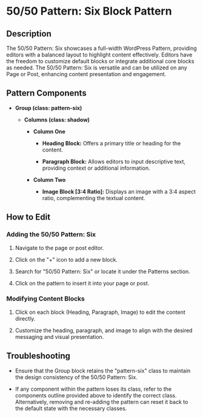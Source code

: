 # 50/50 Pattern: Six Block Pattern

Description
-----------

The 50/50 Pattern: Six showcases a full-width WordPress Pattern, providing editors with a balanced layout to highlight content effectively. Editors have the freedom to customize default blocks or integrate additional core blocks as needed. The 50/50 Pattern: Six is versatile and can be utilized on any Page or Post, enhancing content presentation and engagement.

Pattern Components
------------------

-   **Group (class: pattern-six)**

    -   **Columns (class: shadow)**

        -   **Column One**

            -   **Heading Block:** Offers a primary title or heading for the content.

            -   **Paragraph Block:** Allows editors to input descriptive text, providing context or additional information.

        -   **Column Two**

            -   **Image Block [3:4 Ratio]:** Displays an image with a 3:4 aspect ratio, complementing the textual content.

How to Edit
-----------

### Adding the 50/50 Pattern: Six

1.  Navigate to the page or post editor.

2.  Click on the "+" icon to add a new block.

3.  Search for "50/50 Pattern: Six" or locate it under the Patterns section.

4.  Click on the pattern to insert it into your page or post.

### Modifying Content Blocks

1.  Click on each block (Heading, Paragraph, Image) to edit the content directly.

2.  Customize the heading, paragraph, and image to align with the desired messaging and visual presentation.

Troubleshooting
---------------

-   Ensure that the Group block retains the "pattern-six" class to maintain the design consistency of the 50/50 Pattern: Six.

-   If any component within the pattern loses its class, refer to the components outline provided above to identify the correct class. Alternatively, removing and re-adding the pattern can reset it back to the default state with the necessary classes.